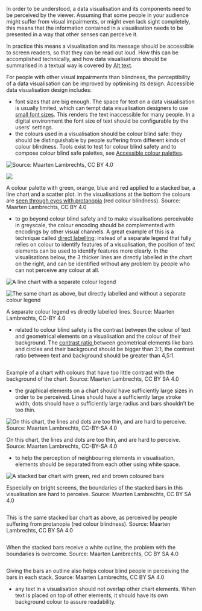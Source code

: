 In order to be understood, a data visualisation and its components need to be perceived by the viewer. Assuming that some people in your audience might suffer from visual impairments, or might even lack sight completely, this means that the information contained in a visualisation needs to be presented in a way that other senses can perceive it.

In practice this means a visualisation and its message should be accessible to screen readers, so that they can be read out loud. How this can be accomplished technically, and how data visualisations should be summarised in a textual way is covered by <span class='internal-link'>[Alt text](alt-text)</span>.

For people with other visual impairments than blindness, the perceptibility of a data visualisation can be improved by optimising its design. Accessible data visualisation design includes:

- font sizes that are big enough. The space for text on a data visualisation is usually limited, which can tempt data visualisation designers to use <span class='internal-link'>[small font sizes](small-fonts)</span>. This renders the text inaccessible for many people. In a digital environment the font size of text should be configurable by the users’ settings.
- the colours used in a visualisation should be colour blind safe: they should be distinguishable by people suffering from different kinds of colour blindness. Tools exist to test for colour blind safety and to compose colour blind safe palettes, see <span class='internal-link'>[Accessible colour palettes](accessible-colour-palettes)</span>.

![Source: Maarten Lambrechts, CC BY 4.0](Colours,%20colour%20blindness%20and%20data%20visualisation%201bdcaf7fa57b4d92a9804910f3066592/viz-palette-1.png)

![ ](Colours,%20colour%20blindness%20and%20data%20visualisation%201bdcaf7fa57b4d92a9804910f3066592/protanopia.png)

A colour palette with green, orange, blue and red applied to a stacked bar, a line chart and a scatter plot. In the visualisations at the bottom the colours are [seen through eyes with protanopia](https://projects.susielu.com/viz-palette?colors=[%22#60f070%22,%22#f0c960%22,%22#6080f0%22,%22#f06085%22]&backgroundColor=%22white%22&fontColor=%22black%22&mode=%22protanopia%22) (red colour blindness). Source: Maarten Lambrechts, CC BY 4.0

- to go beyond colour blind safety and to make visualisations perceivable in greyscale, the colour encoding should be complemented with encodings by other visual channels.  A great example of this is a technique called <span class='internal-link'>[direct labelling](direct-labelling)</span>: instead of a separate legend that fully relies on colour to identify features of a visualisation, the position of text elements can be used to identify features more clearly. In the visualisations below, the 3 thicker lines are directly labelled in the chart on the right, and can be identified without any problem by people who can not perceive any colour at all.

<p class='center'>
<img src='Accessibility%20and%20data%20visualisation%207101c5b263ca49408232c0775b9223a3/separate-legend2x-100.jpg' alt='A line chart with a separate colour legend' class='max-400' />
</p>

<p class='center'>
<img src='Accessibility%20and%20data%20visualisation%207101c5b263ca49408232c0775b9223a3/direct-labels_12x-100.jpg' alt='The same chart as above, but directly labelled and without a separate colour legend' class='max-400' />
</p>

A separate colour legend vs directly labelled lines. Source: Maarten Lambrechts, CC-BY 4.0


- related to colour blind safety is the contrast between the colour of text and geometrical elements on a visualisation and the colour of their background. The <span class='internal-link'>[contrast ratio ](colour-contrast)</span>between geometrical elements like bars and circles and their background should be bigger than 3:1, the contrast ratio between text and background should be greater than 4,5:1.

<p class='center'>
<img src='Accessibility%20and%20data%20visualisation%207101c5b263ca49408232c0775b9223a3/lines-low-contrast2x.png' alt='' class='max-600' />
</p>

Example of a chart with colours that have too little contrast with the background of the chart. Source: Maarten Lambrechts, CC BY SA 4.0
    
- the graphical elements on a chart should have sufficiently large sizes in order to be perceived. Lines should have a sufficiently large stroke width, dots should have a sufficiently large radius and bars shouldn’t be too thin.

![On this chart, the lines and dots are too thin, and are hard to perceive. Source: Maarten Lambrechts, CC-BY-SA 4.0](Accessibility%20and%20data%20visualisation%207101c5b263ca49408232c0775b9223a3/too-thin2x.png)

On this chart, the lines and dots are too thin, and are hard to perceive. Source: Maarten Lambrechts, CC-BY-SA 4.0

- to help the perception of neighbouring elements in visualisation, elements should be separated from each other using white space.

<p class='center'>
<img src='Colours,%20colour%20blindness%20and%20data%20visualisation%201bdcaf7fa57b4d92a9804910f3066592/stacked-bars-no-outlines.png' alt='A stacked bar chart with green, red and brown coloured bars' class='max-400' />
</p>

Especially on bright screens, the boundaries of the stacked bars in this visualisation are hard to perceive. Source: Maarten Lambrechts, CC BY SA 4.0

<p class='center'>
<img src='Colours,%20colour%20blindness%20and%20data%20visualisation%201bdcaf7fa57b4d92a9804910f3066592/stacked-bars-protanopia-no-outlines.jpg' alt='' class='max-400' />
</p>

This is the same stacked bar chart as above, as perceived by people suffering from protanopia (red colour blindness). Source: Maarten Lambrechts, CC BY SA 4.0

<p class='center'>
<img src='Colours,%20colour%20blindness%20and%20data%20visualisation%201bdcaf7fa57b4d92a9804910f3066592/stacked-bars-outlines.png' alt='' class='max-400' />
</p>

When the stacked bars receive a white outline, the problem with the boundaries is overcome. Source: Maarten Lambrechts, CC BY SA 4.0

<p class='center'>
<img src='Colours,%20colour%20blindness%20and%20data%20visualisation%201bdcaf7fa57b4d92a9804910f3066592/stacked-bars-protanopia-outlines.png' alt='' class='max-400' />
</p>

Giving the bars an outline also helps colour blind people in perceiving the bars in each stack. Source: Maarten Lambrechts, CC BY SA 4.0

- any text in a visualisation should not overlap other chart elements. When text is placed on top of other elements, it should have its own background colour to assure readability.